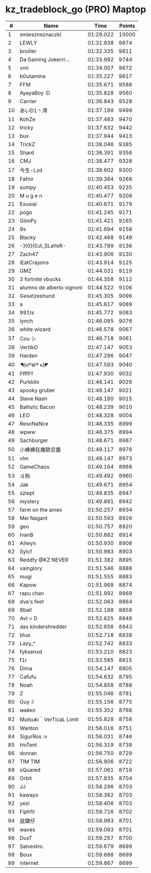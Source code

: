 # kz_tradeblock_go (PRO) Maptop

|  # | Name | Time | Points |
|-------------- | -------------- | -------------- | -------------- | 
| 1 | smieszneznaczki | 01:29.022 | 10000 | 
| 2 | LEWLY | 01:31.938 | 9874 | 
| 3 | broiiler | 01:32.335 | 9811 | 
| 4 | Da Gaming Jokerrr... | 01:33.992 | 9744 | 
| 5 | vmi | 01:34.007 | 9672 | 
| 6 | b0utamine | 01:35.227 | 9617 | 
| 7 | FFM | 01:35.671 | 9588 | 
| 8 | AyayaBoy :D | 01:35.828 | 9560 | 
| 9 | Carrier | 01:36.843 | 9528 | 
| 10 | あいD1丶澪 | 01:37.188 | 9499 | 
| 11 | KohZe | 01:37.483 | 9470 | 
| 12 | tricky | 01:37.632 | 9442 | 
| 13 | bux | 01:37.944 | 9413 | 
| 14 | TrickZ | 01:38.046 | 9385 | 
| 15 | Shard | 01:38.391 | 9356 | 
| 16 | CMJ | 01:38.477 | 9328 | 
| 17 | 今生-Lzd | 01:38.602 | 9300 | 
| 18 | Fafnir | 01:39.384 | 9268 | 
| 19 | sumpy | 01:40.453 | 9235 | 
| 20 | M u g e n | 01:40.477 | 9208 | 
| 21 | Exusiai | 01:40.671 | 9179 | 
| 22 | pogo | 01:41.245 | 9171 | 
| 23 | GiimPy | 01:41.421 | 9165 | 
| 24 | 9s | 01:41.694 | 9158 | 
| 25 | Blacky | 01:42.468 | 9149 | 
| 26 | -}{0}{0JI_SLaYeR- | 01:43.789 | 9136 | 
| 27 | Zach47 | 01:43.906 | 9130 | 
| 28 | iEatCrayons | 01:43.914 | 9125 | 
| 29 | GMZ | 01:44.031 | 9119 | 
| 30 | 3 fortnite vbucks | 01:44.358 | 9112 | 
| 31 | alumno de alberto vignoni | 01:44.522 | 9106 | 
| 32 | Gesetzeshund | 01:45.305 | 9096 | 
| 33 | a | 01:45.617 | 9089 | 
| 34 | 991ts | 01:45.772 | 9083 | 
| 35 | lynch | 01:46.085 | 9076 | 
| 36 | white wizard | 01:46.578 | 9067 | 
| 37 | Cou シ | 01:46.718 | 9061 | 
| 38 | VertikO | 01:47.147 | 9053 | 
| 39 | Harden | 01:47.296 | 9047 | 
| 40 | ◥(ฅº￦º ฅ)◤ | 01:47.593 | 9040 | 
| 41 | FfffFf | 01:47.930 | 9032 | 
| 42 | Purkkilo | 01:48.141 | 9026 | 
| 43 | spooky gruber | 01:48.147 | 9021 | 
| 44 | Steve Nash | 01:48.180 | 9015 | 
| 45 | Ballistic Bacon | 01:48.239 | 9010 | 
| 46 | LEO | 01:48.328 | 9004 | 
| 47 | ResoNaNce | 01:48.335 | 8999 | 
| 48 | wpww | 01:48.375 | 8994 | 
| 49 | Sachburger | 01:48.671 | 8987 | 
| 50 | 小褲褲狂魔歐尼醬 | 01:49.117 | 8978 | 
| 51 | vlm | 01:49.147 | 8973 | 
| 52 | GameChaos | 01:49.164 | 8968 | 
| 53 | 斗狗 | 01:49.492 | 8960 | 
| 54 | Jak | 01:49.671 | 8954 | 
| 55 | szlept | 01:49.835 | 8947 | 
| 56 | mystery | 01:49.891 | 8942 | 
| 57 | farm on the amex | 01:50.257 | 8934 | 
| 58 | Mei Nagant | 01:50.593 | 8926 | 
| 59 | geo | 01:50.757 | 8920 | 
| 60 | IvanB | 01:50.882 | 8914 | 
| 61 | Ailwyn | 01:50.930 | 8908 | 
| 62 | Sylcf | 01:50.983 | 8903 | 
| 63 | Reddfy @KZ NEVER | 01:51.382 | 8895 | 
| 64 | vainglory | 01:51.546 | 8888 | 
| 65 | mugi | 01:51.555 | 8883 | 
| 66 | Kapow | 01:51.968 | 8874 | 
| 67 | rapu chan | 01:51.992 | 8869 | 
| 68 | dva's feet | 01:52.063 | 8864 | 
| 69 | 8ball | 01:52.188 | 8858 | 
| 70 | Avt = D | 01:52.625 | 8849 | 
| 71 | das kindershredder | 01:52.656 | 8843 | 
| 72 | blue | 01:52.718 | 8838 | 
| 73 | Lazy_^ | 01:52.742 | 8833 | 
| 74 | fyksenxd | 01:53.210 | 8823 | 
| 75 | f1r | 01:53.585 | 8815 | 
| 76 | Dima | 01:54.147 | 8805 | 
| 77 | Cafufu | 01:54.632 | 8795 | 
| 78 | Noah | 01:54.858 | 8788 | 
| 79 | Z | 01:55.046 | 8781 | 
| 80 | Guy :l | 01:55.156 | 8775 | 
| 81 | майкл | 01:55.352 | 8768 | 
| 82 | Mutsuki｀VerTicaL LimIt | 01:55.828 | 8758 | 
| 83 | Wanton | 01:56.016 | 8751 | 
| 84 | SigurRos :v | 01:56.031 | 8746 | 
| 85 | HoTent | 01:56.319 | 8738 | 
| 86 | donran | 01:56.750 | 8729 | 
| 87 | TIM TIM | 01:56.906 | 8722 | 
| 88 | sQuared | 01:57.061 | 8716 | 
| 89 | Orbit | 01:57.835 | 8704 | 
| 90 | JJ | 01:58.296 | 8703 | 
| 91 | kawayo | 01:58.382 | 8703 | 
| 92 | yezi | 01:58.406 | 8703 | 
| 93 | Fiphfil | 01:58.716 | 8702 | 
| 94 | 鼠鍵仔 | 01:58.983 | 8701 | 
| 95 | waves | 01:59.093 | 8701 | 
| 96 | DusT | 01:59.257 | 8700 | 
| 97 | Salvestro. | 01:59.679 | 8699 | 
| 98 | Boux | 01:59.688 | 8699 | 
| 99 | internet | 01:59.867 | 8699 | 


